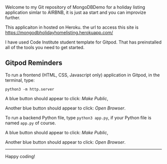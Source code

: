 

Welcome to my Git repository of MongoDBDemo for a holiday listing application simlar to AIRBNB, it is just aa start and you can improvize further.

This applicaiton in hosted on Heroku.  the url to access this site is https://mongodbholidayhomelisting.herokuapp.com/

I have used Code Institute student template for Gitpod. That has preinstalled all of the tools you need to get started. 

## Gitpod Reminders

To run a frontend (HTML, CSS, Javascript only) application in Gitpod, in the terminal, type:

`python3 -m http.server`

A blue button should appear to click: *Make Public*,

Another blue button should appear to click: *Open Browser*.

To run a backend Python file, type `python3 app.py`, if your Python file is named `app.py` of course.

A blue button should appear to click: *Make Public*,

Another blue button should appear to click: *Open Browser*.

--------

Happy coding!
